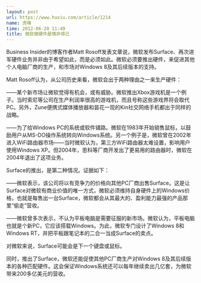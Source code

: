 ```yaml
---
layout: post
url: https://www.huxiu.com/article/1214
name: 虎嗅
time: 2012-06-20 11:49
title: 微软做硬件是情非得已
---
```

Business Insider的博客作者Matt Rosoff发表文章说，微软发布Surface、再次进军硬件业务并非由于希望如此，而是必须如此。微软必须要推出硬件，来促进其他个人电脑厂商的生产，和市场对Windows 8及其后续版本的支持。

Matt Rosoff认为，从公司历史来看，微软会出于两种理由之一来生产硬件：

——某个新市场让微软觉得有机会，或有威胁。微软推出Xbox游戏机是一个例子。当时索尼等公司在生产利润率很高的游戏机，而且号称这些游戏界将会取代PC。另外，Zune便携式媒体播放器和昙花一现的Kin社交网络手机都出于同样的战略。

——为了给Windows PC的系统或软件铺路。微软在1983年开始销售鼠标，以鼓励用户从MS-DO操作系统转向Windows系统。另一个例子是，微软曾在2002年进入WiFi路由器市场——当时微软认为，第三方WiFi路由器太难设置，影响用户使用Windows XP。但2004年，思科等厂商开发出了更易用的路由器时，微软在2004年退出了这项业务。

Surface的推出，是第二种情况。证据如下：

——微软表示，该公司将以有竞争力的价格向其他PC厂商出售Surface。这是让Surface对微软有商业价值的唯一方式，微软必须维持自身硬件上的Windows价格，也就是每售出一台Surface，微软都会从其最大的、盈利能力最强的产品那里“偷走”营收。

——微软曾多次表示，不认为平板电脑是需要征服的新市场。微软认为，平板电脑也就是个新PC，它应该搭载Windows。为此，微软专门设计了Windows 8和Windows RT，并把平板跟笔记本的二合一当成Surface的卖点。

对微软来说，Surface可能会是下一个键盘或鼠标。

同时，推出了Surface，微软还能促使其他PC厂商生产对Windows 8及其后续版本的各种匹配硬件。这会保证Windows系统还可以每年继续卖出几亿套，为微软带来200多亿美元的营收。

